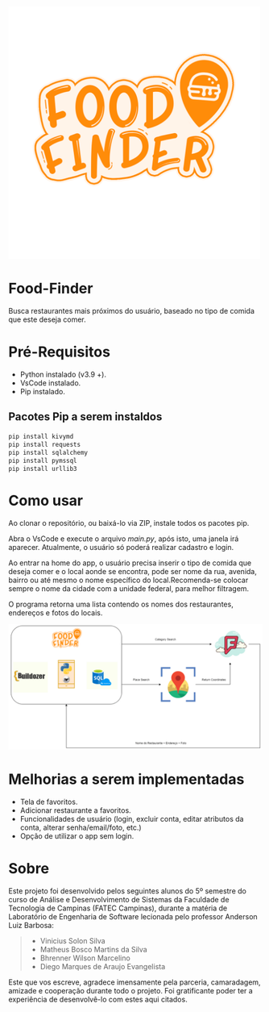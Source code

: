 <img src="https://raw.githubusercontent.com/vinicius-solon-silva/Food-Finder/main/img/FoodFinder.png" alt="drawing" width="500"/>

# Food-Finder
Busca restaurantes mais próximos do usuário, baseado no tipo de comida que este deseja comer.

# Pré-Requisitos
- Python instalado (v3.9 +).
- VsCode instalado.
- Pip instalado.

## Pacotes Pip a serem instaldos
```
pip install kivymd
pip install requests
pip install sqlalchemy
pip install pymssql
pip install urllib3
```

# Como usar

Ao clonar o repositório, ou baixá-lo via ZIP, instale todos os pacotes pip.

Abra o VsCode e execute o arquivo *main.py*, após isto, uma janela irá aparecer. Atualmente, o usuário só poderá realizar cadastro e login.

Ao entrar na home do app, o usuário precisa inserir o tipo de comida que deseja comer e o local aonde se encontra, pode ser nome da rua, avenida, bairro ou até mesmo o nome específico do local.Recomenda-se colocar sempre o nome da cidade com a unidade federal, para melhor filtragem.

O programa retorna uma lista contendo os nomes dos restaurantes, endereços e fotos do locais.

<img src="https://raw.githubusercontent.com/vinicius-solon-silva/Food-Finder/main/img/environment.png" alt="drawing" width="800"/>


# Melhorias a serem implementadas
- Tela de favoritos.
- Adicionar restaurante a favoritos.
- Funcionalidades de usuário (login, excluir conta, editar atributos da conta, alterar senha/email/foto, etc.)
- Opção de utilizar o app sem login.

# Sobre 
Este projeto foi desenvolvido pelos seguintes alunos do 5º semestre do curso de Análise e Desenvolvimento de Sistemas da Faculdade de Tecnologia de Campinas (FATEC Campinas), durante a matéria de Laboratório de Engenharia de Software lecionada pelo professor Anderson Luiz Barbosa:

>- Vinicius Solon Silva
>- Matheus Bosco Martins da Silva
>- Bhrenner Wilson Marcelino 
>- Diego Marques de Araujo Evangelista

Este que vos escreve, agradece imensamente pela parceria, camaradagem, amizade e cooperação durante todo o projeto. Foi gratificante poder ter a experiência de desenvolvê-lo com estes aqui citados.
